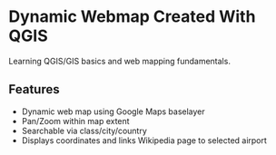 # Dynamic Webmap Created With QGIS

Learning QGIS/GIS basics and web mapping fundamentals.

## Features

- Dynamic web map using Google Maps baselayer
- Pan/Zoom within map extent
- Searchable via class/city/country
- Displays coordinates and links Wikipedia page to selected airport
